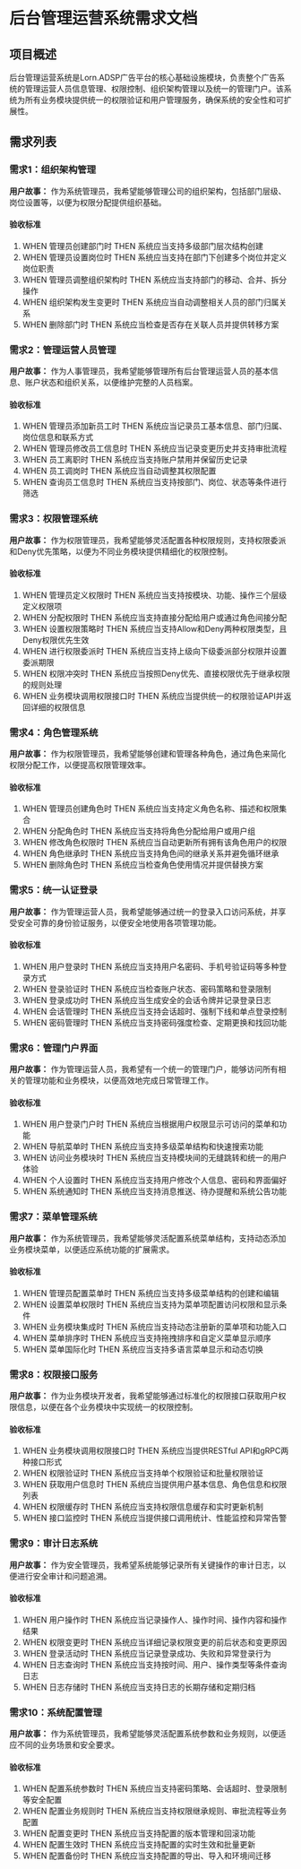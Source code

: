 # 后台管理运营系统需求文档

## 项目概述

后台管理运营系统是Lorn.ADSP广告平台的核心基础设施模块，负责整个广告系统的管理运营人员信息管理、权限控制、组织架构管理以及统一的管理门户。该系统为所有业务模块提供统一的权限验证和用户管理服务，确保系统的安全性和可扩展性。

## 需求列表

### 需求1：组织架构管理

**用户故事：** 作为系统管理员，我希望能够管理公司的组织架构，包括部门层级、岗位设置等，以便为权限分配提供组织基础。

#### 验收标准

1. WHEN 管理员创建部门时 THEN 系统应当支持多级部门层次结构创建
2. WHEN 管理员设置岗位时 THEN 系统应当支持在部门下创建多个岗位并定义岗位职责
3. WHEN 管理员调整组织架构时 THEN 系统应当支持部门的移动、合并、拆分操作
4. WHEN 组织架构发生变更时 THEN 系统应当自动调整相关人员的部门归属关系
5. WHEN 删除部门时 THEN 系统应当检查是否存在关联人员并提供转移方案

### 需求2：管理运营人员管理

**用户故事：** 作为人事管理员，我希望能够管理所有后台管理运营人员的基本信息、账户状态和组织关系，以便维护完整的人员档案。

#### 验收标准

1. WHEN 管理员添加新员工时 THEN 系统应当记录员工基本信息、部门归属、岗位信息和联系方式
2. WHEN 管理员修改员工信息时 THEN 系统应当记录变更历史并支持审批流程
3. WHEN 员工离职时 THEN 系统应当支持账户禁用并保留历史记录
4. WHEN 员工调岗时 THEN 系统应当自动调整其权限配置
5. WHEN 查询员工信息时 THEN 系统应当支持按部门、岗位、状态等条件进行筛选

### 需求3：权限管理系统

**用户故事：** 作为权限管理员，我希望能够灵活配置各种权限规则，支持权限委派和Deny优先策略，以便为不同业务模块提供精细化的权限控制。

#### 验收标准

1. WHEN 管理员定义权限时 THEN 系统应当支持按模块、功能、操作三个层级定义权限项
2. WHEN 分配权限时 THEN 系统应当支持直接分配给用户或通过角色间接分配
3. WHEN 设置权限策略时 THEN 系统应当支持Allow和Deny两种权限类型，且Deny权限优先生效
4. WHEN 进行权限委派时 THEN 系统应当支持上级向下级委派部分权限并设置委派期限
5. WHEN 权限冲突时 THEN 系统应当按照Deny优先、直接权限优先于继承权限的规则处理
6. WHEN 业务模块调用权限接口时 THEN 系统应当提供统一的权限验证API并返回详细的权限信息

### 需求4：角色管理系统

**用户故事：** 作为权限管理员，我希望能够创建和管理各种角色，通过角色来简化权限分配工作，以便提高权限管理效率。

#### 验收标准

1. WHEN 管理员创建角色时 THEN 系统应当支持定义角色名称、描述和权限集合
2. WHEN 分配角色时 THEN 系统应当支持将角色分配给用户或用户组
3. WHEN 修改角色权限时 THEN 系统应当自动更新所有拥有该角色用户的权限
4. WHEN 角色继承时 THEN 系统应当支持角色间的继承关系并避免循环继承
5. WHEN 删除角色时 THEN 系统应当检查角色使用情况并提供替换方案

### 需求5：统一认证登录

**用户故事：** 作为管理运营人员，我希望能够通过统一的登录入口访问系统，并享受安全可靠的身份验证服务，以便安全地使用各项管理功能。

#### 验收标准

1. WHEN 用户登录时 THEN 系统应当支持用户名密码、手机号验证码等多种登录方式
2. WHEN 登录验证时 THEN 系统应当检查账户状态、密码策略和登录限制
3. WHEN 登录成功时 THEN 系统应当生成安全的会话令牌并记录登录日志
4. WHEN 会话管理时 THEN 系统应当支持会话超时、强制下线和单点登录控制
5. WHEN 密码管理时 THEN 系统应当支持密码强度检查、定期更换和找回功能

### 需求6：管理门户界面

**用户故事：** 作为管理运营人员，我希望有一个统一的管理门户，能够访问所有相关的管理功能和业务模块，以便高效地完成日常管理工作。

#### 验收标准

1. WHEN 用户登录门户时 THEN 系统应当根据用户权限显示可访问的菜单和功能
2. WHEN 导航菜单时 THEN 系统应当支持多级菜单结构和快速搜索功能
3. WHEN 访问业务模块时 THEN 系统应当支持模块间的无缝跳转和统一的用户体验
4. WHEN 个人设置时 THEN 系统应当支持用户修改个人信息、密码和界面偏好
5. WHEN 系统通知时 THEN 系统应当支持消息推送、待办提醒和系统公告功能

### 需求7：菜单管理系统

**用户故事：** 作为系统管理员，我希望能够灵活配置系统菜单结构，支持动态添加业务模块菜单，以便适应系统功能的扩展需求。

#### 验收标准

1. WHEN 管理员配置菜单时 THEN 系统应当支持多级菜单结构的创建和编辑
2. WHEN 设置菜单权限时 THEN 系统应当支持为菜单项配置访问权限和显示条件
3. WHEN 业务模块集成时 THEN 系统应当支持动态注册新的菜单项和功能入口
4. WHEN 菜单排序时 THEN 系统应当支持拖拽排序和自定义菜单显示顺序
5. WHEN 菜单国际化时 THEN 系统应当支持多语言菜单显示和动态切换

### 需求8：权限接口服务

**用户故事：** 作为业务模块开发者，我希望能够通过标准化的权限接口获取用户权限信息，以便在各个业务模块中实现统一的权限控制。

#### 验收标准

1. WHEN 业务模块调用权限接口时 THEN 系统应当提供RESTful API和gRPC两种接口形式
2. WHEN 权限验证时 THEN 系统应当支持单个权限验证和批量权限验证
3. WHEN 获取用户信息时 THEN 系统应当提供用户基本信息、角色信息和权限列表
4. WHEN 权限缓存时 THEN 系统应当支持权限信息缓存和实时更新机制
5. WHEN 接口监控时 THEN 系统应当提供接口调用统计、性能监控和异常告警

### 需求9：审计日志系统

**用户故事：** 作为安全管理员，我希望系统能够记录所有关键操作的审计日志，以便进行安全审计和问题追溯。

#### 验收标准

1. WHEN 用户操作时 THEN 系统应当记录操作人、操作时间、操作内容和操作结果
2. WHEN 权限变更时 THEN 系统应当详细记录权限变更的前后状态和变更原因
3. WHEN 登录活动时 THEN 系统应当记录登录成功、失败和异常登录行为
4. WHEN 日志查询时 THEN 系统应当支持按时间、用户、操作类型等条件查询日志
5. WHEN 日志存储时 THEN 系统应当支持日志的长期存储和定期归档

### 需求10：系统配置管理

**用户故事：** 作为系统管理员，我希望能够灵活配置系统参数和业务规则，以便适应不同的业务场景和安全要求。

#### 验收标准

1. WHEN 配置系统参数时 THEN 系统应当支持密码策略、会话超时、登录限制等安全配置
2. WHEN 配置业务规则时 THEN 系统应当支持权限继承规则、审批流程等业务配置
3. WHEN 配置变更时 THEN 系统应当支持配置的版本管理和回滚功能
4. WHEN 配置生效时 THEN 系统应当支持配置的实时生效和批量更新
5. WHEN 配置备份时 THEN 系统应当支持配置的导出、导入和环境间迁移